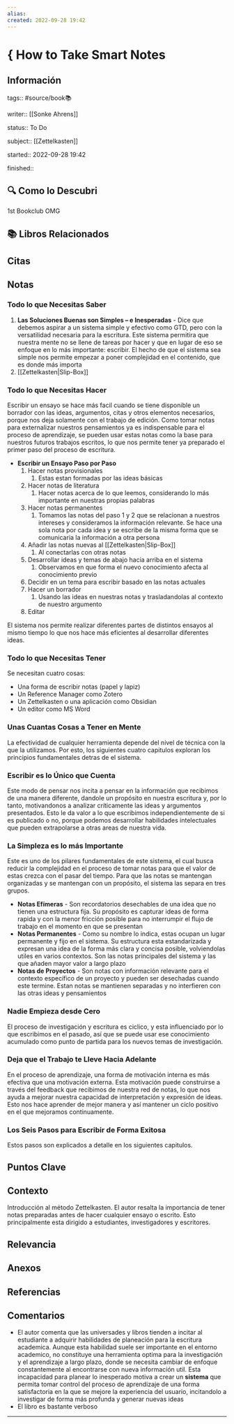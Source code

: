 ```yaml
---
alias: 
created: 2022-09-28 19:42
---
```

# { How to Take Smart Notes
## Información
tags:: #source/book📚 

writer:: [[Sonke Ahrens]]

status:: To Do

subject:: [[Zettelkasten]]

started:: 2022-09-28 19:42

finished::

## 🔍 Como lo Descubri
1st Bookclub OMG

## 📚 Libros Relacionados

## Citas

## Notas
### Todo lo que Necesitas Saber
1. **Las Soluciones Buenas son Simples – e Inesperadas** - Dice que debemos aspirar a un sistema simple y efectivo como GTD, pero con la versatilidad necesaria para la escritura.  Este sistema permitira que nuestra mente no se llene de tareas por hacer y que en lugar de eso se enfoque en lo más importante: escribir. El hecho de que el sistema sea simple nos permite empezar a poner complejidad en el contenido, que es donde más importa
2. [[Zettelkasten|Slip-Box]]
### Todo lo que Necesitas Hacer
Escribir un ensayo se hace más facil cuando se tiene disponible un borrador con las ideas, argumentos, citas y otros elementos necesarios, porque nos deja solamente con el trabajo de edición. Como tomar notas para externalizar nuestros pensamientos ya es indispensable para el proceso de aprendizaje, se pueden usar estas notas como la base para nuestros futuros trabajos escritos, lo que nos permite tener ya preparado el primer paso del proceso de escritura.

- **Escribir un Ensayo Paso por Paso**
	1. Hacer notas provisionales
		1. Estas estan formadas por las ideas básicas
	2. Hacer notas de literatura
		1. Hacer notas acerca de lo que leemos, considerando lo más importante en nuestras propias palabras
	3. Hacer notas permanentes
		1. Tomamos las notas del paso 1 y 2 que se relacionan a nuestros intereses y consideramos la información relevante. Se hace una sola nota por cada idea y se escribe de la misma forma que se comunicaria la información a otra persona
	4. Añadir las notas nuevas al [[Zettelkasten|Slip-Box]]
		1. Al conectarlas con otras notas
	5. Desarrollar ideas y temas de abajo hacia arriba en el sistema
		1. Observamos en que forma el nuevo conocimiento afecta al conocimiento previo
	6. Decidir en un tema para escribir basado en las notas actuales
	7. Hacer un borrador
		1. Usando las ideas en nuestras notas y trasladandolas al contexto de nuestro argumento
	8. Editar

El sistema nos permite realizar diferentes partes de distintos ensayos al mismo tiempo lo que nos hace más eficientes al desarrollar diferentes ideas.

### Todo lo que Necesitas Tener
Se necesitan cuatro cosas:
- Una forma de escribir notas (papel y lapiz)
- Un Reference Manager como Zotero
- Un Zettelkasten o una aplicación como Obsidian
- Un editor como MS Word

### Unas Cuantas Cosas a Tener en Mente
La efectividad de cualquier herramienta depende del nivel de técnica con la que la utilizamos. Por esto, los siguientes cuatro capitulos exploran los principios fundamentales detras de el sistema.

### Escribir es lo Único que Cuenta
Este modo de pensar nos incita a pensar en la información que recibimos de una manera diferente, dandole un propósito en nuestra escritura y, por lo tanto, motivandonos a analizar críticamente las ideas y argumentos presentados. Esto le da valor a lo que escribimos independientemente de si es publicado o no, porque podemos desarrollar habilidades intelectuales que pueden extrapolarse a otras areas de nuestra vida.

### La Simpleza es lo más Importante
Este es uno de los pilares fundamentales de este sistema, el cual busca reducir la complejidad en el proceso de tomar notas para que el valor de estas crezca con el pasar del tiempo. Para que las notas se mantengan organizadas y se mantengan con un propósito, el sistema las separa en tres grupos.
- **Notas Efímeras** - Son recordatorios desechables de una idea que no tienen una estructura fija. Su propósito es capturar ideas de forma rapida y con la menor fricción posible para no interrumpir el flujo de trabajo en el momento en que se presentan
- **Notas Permanentes** - Como su nombre lo indica, estas ocupan un lugar permanente y fijo en el sistema. Su estructura esta estandarizada y expresan una idea de la forma más clara y concisa posible, volviendolas utiles en varios contextos. Son las notas principales del sistema y las que añaden mayor valor a largo plazo
- **Notas de Proyectos** - Son notas con información relevante para el contexto específico de un proyecto y pueden ser desechadas cuando este termine. Estan notas se mantienen separadas y no interfieren con las otras ideas y pensamientos

### Nadie Empieza desde Cero
El proceso de investigación y escritura es ciclico, y esta influenciado por lo que escribimos en el pasado, así que se puede usar ese conocimiento acumulado como punto de partida para los nuevos temas de investigación.

### Deja que el Trabajo te Lleve Hacia Adelante
En el proceso de aprendizaje, una forma de motivación interna es más efectiva que una motivación externa. Esta motivación puede construirse a través del feedback que recibimos de nuestra red de notas, lo que nos ayuda a mejorar nuestra capacidad de interpretación y expresión de ideas. Esto nos hace aprender de mejor manera y así mantener un ciclo positivo en el que mejoramos continuamente.

### Los Seis Pasos para Escribir de Forma Exitosa
Estos pasos son explicados a detalle en los siguientes capitulos.



## Puntos Clave

## Contexto
Introducción al método Zettelkasten. El autor resalta la importancia de tener notas preparadas antes de hacer cualquier ensayo o escrito. Esto principalmente esta dirigido a estudiantes, investigadores y escritores.

## Relevancia

## Anexos

## Referencias

## Comentarios
- El autor comenta que las universades y libros tienden a incitar al estudiante a adquirir habilidades de planeación para la escritura academica. Aunque esta habilidad suele ser importante en el entorno academico, no constituye una herramienta optima para la investigación y el aprendizaje a largo plazo, donde se necesita cambiar de enfoque constantemente al encontrarse con nueva información util. Esta incapacidad para planear lo inesperado motiva a crear un **sistema** que permita tomar control del proceso de aprendizaje de una forma satisfactoria en la que se mejore la experiencia del usuario, incitandolo a investigar de forma más profunda y generar nuevas ideas
- El libro es bastante verboso
___

